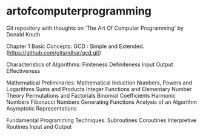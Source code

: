 # artofcomputerprogramming
Git repository with thoughts on 'The Art Of Computer Programming' by Donald Knuth

Chapter 1 Basic Concepts:
  GCD : Simple and Extended. (https://github.com/gitsridhar/gcd.git)

  Characteristics of Algorithms:
    Finiteness
    Definiteness
    Input
    Output
    Effectiveness
    
  Mathematical Preliminaries:
    Mathematical Induction
    Numbers, Powers and Logarithms
    Sums and Products
    Integer Functions and Elementary Number Theory
    Permutations and Factorials
    Binomial Coefficients
    Harmonic Numbers
    Fibonacci Numbers
    Generating Functions
    Analysis of an Algorithm
    Asymptotic Representations
  
  Fundamental Programming Techniques:
    Subroutines
    Coroutines
    Interpretive Routines
    Input and Output
    
